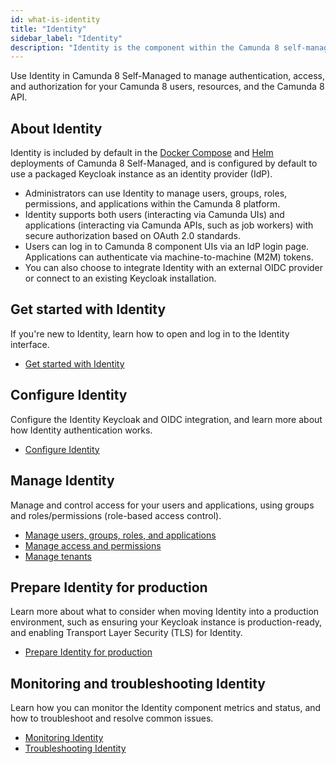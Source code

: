 ```yaml
---
id: what-is-identity
title: "Identity"
sidebar_label: "Identity"
description: "Identity is the component within the Camunda 8 self-managed stack responsible for authentication and authorization."
---
```


Use Identity in Camunda 8 Self-Managed to manage authentication, access, and authorization for your Camunda 8 users, resources, and the Camunda 8 API.

## About Identity

Identity is included by default in the [Docker Compose](/self-managed/setup/deploy/local/docker-compose.md) and [Helm](/self-managed/setup/install.md) deployments of Camunda 8 Self-Managed, and is configured by default to use a packaged Keycloak instance as an identity provider (IdP).

- Administrators can use Identity to manage users, groups, roles, permissions, and applications within the Camunda 8 platform.
- Identity supports both users (interacting via Camunda UIs) and applications (interacting via Camunda APIs, such as job workers) with secure authorization based on OAuth 2.0 standards.
- Users can log in to Camunda 8 component UIs via an IdP login page. Applications can authenticate via machine-to-machine (M2M) tokens.
- You can also choose to integrate Identity with an external OIDC provider or connect to an existing Keycloak installation.

## Get started with Identity

If you're new to Identity, learn how to open and log in to the Identity interface.

- [Get started with Identity](identity-first-steps.md)

## Configure Identity

Configure the Identity Keycloak and OIDC integration, and learn more about how Identity authentication works.

- [Configure Identity](configuration/identity-configuration-overview.md)

## Manage Identity

Manage and control access for your users and applications, using groups and roles/permissions (role-based access control).

- [Manage users, groups, roles, and applications](application-user-group-role-management/identity-application-user-group-role-management-overview.md)
- [Manage access and permissions](access-management/access-management-overview.md)
- [Manage tenants](managing-tenants.md)

## Prepare Identity for production

Learn more about what to consider when moving Identity into a production environment, such as ensuring your Keycloak instance is production-ready, and enabling Transport Layer Security (TLS) for Identity.

- [Prepare Identity for production](miscellaneous/making-identity-production-ready.md)

## Monitoring and troubleshooting Identity

Learn how you can monitor the Identity component metrics and status, and how to troubleshoot and resolve common issues.

- [Monitoring Identity](miscellaneous/application-monitoring.md)
- [Troubleshooting Identity](miscellaneous/troubleshoot-identity.md)
